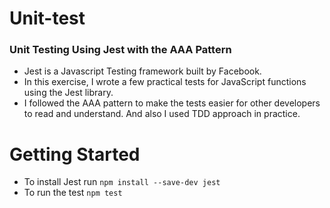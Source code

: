 # Unit-test

### Unit Testing Using Jest with the AAA Pattern

- Jest is a Javascript Testing framework built by Facebook.
- In this exercise, I wrote a few practical tests for JavaScript functions using the Jest library.
- I followed the AAA pattern to make the tests easier for other developers to read and understand. And also I used TDD approach in practice.

# Getting Started

- To install Jest run `npm install --save-dev jest `
- To run the test `npm test`

